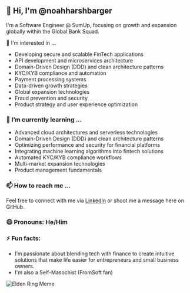 ## 👋 Hi, I'm @noahharshbarger

I'm a Software Engineer @ SumUp, focusing on growth and expansion globally within the Global Bank Squad.

👀 I'm interested in ...
- Developing secure and scalable FinTech applications
- API development and microservices architecture
- Domain-Driven Design (DDD) and clean architecture patterns
- KYC/KYB compliance and automation
- Payment processing systems
- Data-driven growth strategies
- Global expansion technologies
- Fraud prevention and security
- Product strategy and user experience optimization

### 🌱 I’m currently learning ...
- Advanced cloud architectures and serverless technologies
- Domain-Driven Design (DDD) and clean architecture patterns
- Optimizing performance and security for financial platforms
- Integrating machine learning algorithms into fintech solutions
- Automated KYC/KYB compliance workflows
- Multi-market expansion technologies
- Product management fundamentals

### 📫 How to reach me ...
Feel free to connect with me via [LinkedIn](https://www.linkedin.com/in/noah-harshbarger/) or shoot me a message here on GitHub.

### 😄 Pronouns: He/Him

### ⚡ Fun facts:
- I’m passionate about blending tech with finance to create intuitive solutions that make life easier for entrepreneurs and small business owners. 
- I'm also a Self-Masochist (FromSoft fan)

![Elden Ring Meme](https://i.kym-cdn.com/entries/icons/original/000/039/861/image.png)

